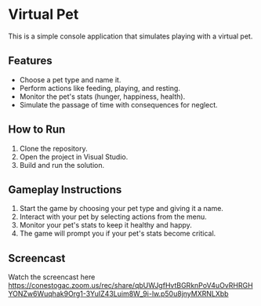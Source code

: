 # Virtual Pet

This is a simple console application that simulates playing with a virtual pet.

## Features

- Choose a pet type and name it.
- Perform actions like feeding, playing, and resting.
- Monitor the pet's stats (hunger, happiness, health).
- Simulate the passage of time with consequences for neglect.

## How to Run

1. Clone the repository.
2. Open the project in Visual Studio.
3. Build and run the solution.

## Gameplay Instructions

1. Start the game by choosing your pet type and giving it a name.
2. Interact with your pet by selecting actions from the menu.
3. Monitor your pet's stats to keep it healthy and happy.
4. The game will prompt you if your pet's stats become critical.

## Screencast

Watch the screencast here https://conestogac.zoom.us/rec/share/qbUWJgfHvtBGRknPoV4uOvRHRGHYONZw6Wuqhak9Org1-3YuIZ43Luim8W_9i-lw.p50u8jnyMXRNLXbb

